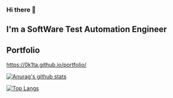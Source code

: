 ### Hi there 👋
## I'm a SoftWare Test Automation Engineer

## Portfolio
https://0k1ta.github.io/portfolio/

[![Anurag's github stats](https://github-readme-stats.vercel.app/api?username=0k1ta)](https://github.com/anuraghazra/github-readme-stats&count_private=true&include_all_commits&hide=commits,prs,issues)

[![Top Langs](https://github-readme-stats.vercel.app/api/top-langs/?username=0k1ta)](https://github.com/anuraghazra/github-readme-stats)

<!--
**0k1ta/0k1ta** is a ✨ _special_ ✨ repository because its `README.md` (this file) appears on your GitHub profile.

Here are some ideas to get you started:

- 🔭 I’m currently working on ...
- 🌱 I’m currently learning ...
- 👯 I’m looking to collaborate on ...
- 🤔 I’m looking for help with ...
- 💬 Ask me about ...
- 📫 How to reach me: ...
- 😄 Pronouns: ...
- ⚡ Fun fact: ...
-->
